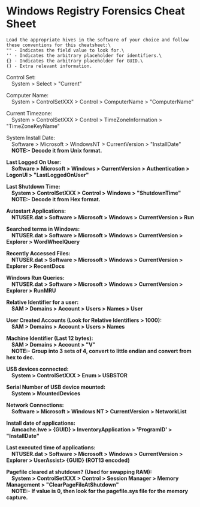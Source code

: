 # Windows Registry Forensics Cheat Sheet

```
Load the appropriate hives in the software of your choice and follow these conventions for this cheatsheet:\
"" - Indicates the field value to look for.\
'' - Indicates the arbitrary placeholder for identifiers.\
{} - Indicates the arbitrary placeholder for GUID.\
() - Extra relevant information.
```

Control Set:\
&emsp;System > Select > "Current"

Computer Name:\
&emsp;System > ControlSetXXX > Control > ComputerName > "ComputerName"

Current Timezone:\
&emsp;System > ControlSetXXX > Control > TimeZoneInformation > "TimeZoneKeyName"

System Install Date:\
&emsp;Software > Microsoft > WindowsNT > CurrentVersion > "InstallDate"\
&emsp;<b>NOTE:\- Decode it from Unix format.

Last Logged On User:\
&emsp;Software > Microsoft > Windows > CurrentVersion > Authentication > LogonUI > "LastLoggedOnUser"

Last Shutdown Time:\
&emsp;System > ControlSetXXX > Control > Windows > "ShutdownTime"\
&emsp;<b>NOTE:\- Decode it from Hex format.

Autostart Applications:\
&emsp;NTUSER.dat > Software > Microsoft > Windows > CurrentVersion > Run

Searched terms in Windows:\
&emsp;NTUSER.dat > Software > Microsoft > Windows > CurrentVersion > Explorer > WordWheelQuery

Recently Accessed Files:\
&emsp;NTUSER.dat > Software > Microsoft > Windows > CurrentVersion > Explorer > RecentDocs

Windows Run Queries:\
&emsp;NTUSER.dat > Software > Microsoft > Windows > CurrentVersion > Explorer > RunMRU

Relative Identifier for a user:\
&emsp;SAM > Domains > Account > Users > Names > User

User Created Accounts (Look for Relative Identifiers > 1000):\
&emsp;SAM > Domains > Account > Users > Names

Machine Identifier (Last 12 bytes):\
&emsp;SAM > Domains > Account > "V"\
&emsp;<b>NOTE:\- Group into 3 sets of 4, convert to little endian and convert from hex to dec.

USB devices connected:\
&emsp;System > ControlSetXXX > Enum > USBSTOR

Serial Number of USB device mounted:\
&emsp;System > MountedDevices

Network Connections:\
&emsp;Software > Microsoft > Windows NT > CurrentVersion > NetworkList

Install date of applications:\
&emsp;Amcache.hve > {GUID} > InventoryApplication > 'ProgramID' > "InstallDate"

Last executed time of applications:\
&emsp;NTUSER.dat > Software > Microsoft > Windows > CurrentVersion > Explorer > UserAssist> {GUID} (ROT13 encoded)

Pagefile cleared at shutdown? (Used for swapping RAM):\
&emsp;System > ControlSetXXX > Control > Session Manager > Memory Management > "ClearPageFileAtShutdown"\
&emsp;<b>NOTE:\- If value is 0, then look for the pagefile.sys file for the memory capture.
